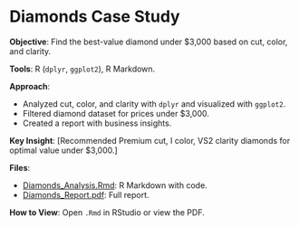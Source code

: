 # Diamonds Case Study

**Objective**: Find the best-value diamond under $3,000 based on cut, color, and clarity.

**Tools**: R (`dplyr`, `ggplot2`), R Markdown.

**Approach**:
- Analyzed cut, color, and clarity with `dplyr` and visualized with `ggplot2`.
- Filtered diamond dataset for prices under $3,000.
- Created a report with business insights.

**Key Insight**: [Recommended Premium cut, I color, VS2 clarity diamonds for optimal value under $3,000.]

**Files**:
- [Diamonds_Analysis.Rmd](Diamonds_under_3000.Rmd): R Markdown with code.
- [Diamonds_Report.pdf](Diamonds_under_3000.pdf): Full report.

**How to View**: Open `.Rmd` in RStudio or view the PDF.
